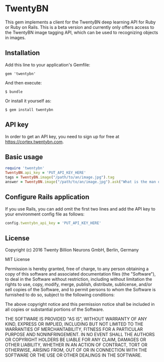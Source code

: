 # TwentyBN

This gem implements a client for the TwentyBN deep learning API for Ruby or Ruby on Rails. This is a beta version and currently only offers access to the TwentyBN image tagging API, which can be used to recognizing objects in images.

## Installation

Add this line to your application's Gemfile:

    gem 'twentybn'

And then execute:

    $ bundle

Or install it yourself as:

    $ gem install twentybn

## API key

In order to get an API key, you need to sign up for free at https://cortex.twentybn.com.

## Basic usage

```ruby
require 'twentybn'
TwentyBN.api_key = 'PUT_API_KEY_HERE'
tags = TwentyBN.image("/path/to/an/image.jpg").tag
answer = TwentyBN.image("/path/to/an/image.jpg").ask("What is the man doing?")
```

## Configure Rails application

If you use Rails, you can add omit the first two lines and add the API key to your environment config file as follows:

```ruby
config.twentybn_api_key = 'PUT_API_KEY_HERE'
```

## License

Copyright (c) 2016 Twenty Billion Neurons GmbH, Berlin, Germany

MIT License

Permission is hereby granted, free of charge, to any person obtaining
a copy of this software and associated documentation files (the
"Software"), to deal in the Software without restriction, including
without limitation the rights to use, copy, modify, merge, publish,
distribute, sublicense, and/or sell copies of the Software, and to
permit persons to whom the Software is furnished to do so, subject to
the following conditions:

The above copyright notice and this permission notice shall be
included in all copies or substantial portions of the Software.

THE SOFTWARE IS PROVIDED "AS IS", WITHOUT WARRANTY OF ANY KIND,
EXPRESS OR IMPLIED, INCLUDING BUT NOT LIMITED TO THE WARRANTIES OF
MERCHANTABILITY, FITNESS FOR A PARTICULAR PURPOSE AND
NONINFRINGEMENT. IN NO EVENT SHALL THE AUTHORS OR COPYRIGHT HOLDERS BE
LIABLE FOR ANY CLAIM, DAMAGES OR OTHER LIABILITY, WHETHER IN AN ACTION
OF CONTRACT, TORT OR OTHERWISE, ARISING FROM, OUT OF OR IN CONNECTION
WITH THE SOFTWARE OR THE USE OR OTHER DEALINGS IN THE SOFTWARE.

